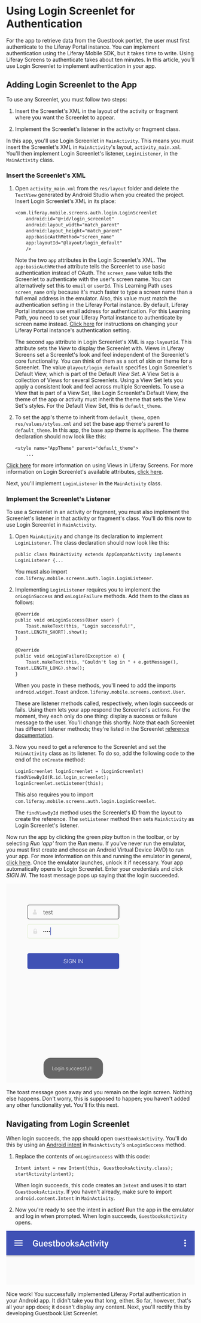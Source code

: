 # Using Login Screenlet for Authentication [](id=using-login-screenlet-for-authentication)

For the app to retrieve data from the Guestbook portlet, the user must first
authenticate to the Liferay Portal instance. You can implement authentication
using the Liferay Mobile SDK, but it takes time to write. Using Liferay Screens
to authenticate takes about ten minutes. In this article, you'll use Login
Screenlet to implement authentication in your app. 

## Adding Login Screenlet to the App [](id=adding-login-screenlet-to-the-app)

To use any Screenlet, you must follow two steps:

1. Insert the Screenlet's XML in the layout of the activity or fragment where 
   you want the Screenlet to appear. 

2. Implement the Screenlet's listener in the activity or fragment class. 

In this app, you'll use Login Screenlet in `MainActivity`. This means you must 
insert the Screenlet's XML in `MainActivity`'s layout, `activity_main.xml`. 
You'll then implement Login Screenlet's listener, `LoginListener`, in the 
`MainActivity` class. 

### Insert the Screenlet's XML [](id=insert-the-screenlets-xml)

1.  Open `activity_main.xml` from the `res/layout` folder and delete the
    `TextView` generated by Android Studio when you created the project. Insert
    Login Screenlet's XML in its place: 

        <com.liferay.mobile.screens.auth.login.LoginScreenlet
            android:id="@+id/login_screenlet"
            android:layout_width="match_parent"
            android:layout_height="match_parent"
            app:basicAuthMethod="screen_name"
            app:layoutId="@layout/login_default"
            />

    Note the two `app` attributes in the Login Screenlet's XML. The 
    `app:basicAuthMethod` attribute tells the Screenlet to use basic 
    authentication instead of OAuth. The `screen_name` value tells the Screenlet 
    to authenticate with the user's screen name. You can alternatively set this 
    to `email` or `userId`. This Learning Path uses `screen_name` only because 
    it's much faster to type a screen name than a full email address in the 
    emulator. Also, this value must match the authentication setting in the 
    Liferay Portal instance. By default, Liferay Portal instances use email 
    address for authentication. For this Learning Path, you need to set your 
    Liferay Portal instance to authenticate by screen name instead. 
    [Click here](/develop/reference/-/knowledge_base/6-2/loginscreenlet-for-android#basic-authentication) 
    for instructions on changing your Liferay Portal instance's authentication 
    setting. 

    The second `app` attribute in Login Screenlet's XML is `app:layoutId`. This 
    attribute sets the *View* to display the Screenlet with. Views in Liferay 
    Screens set a Screenlet's look and feel independent of the Screenlet's core 
    functionality. You can think of them as a sort of skin or theme for a 
    Screenlet. The value `@layout/login_default` specifies Login Screenlet's 
    Default View, which is part of the Default *View Set*. A View Set is a 
    collection of Views for several Screenlets. Using a View Set lets you apply 
    a consistent look and feel across multiple Screenlets. To use a View that is 
    part of a View Set, like Login Screenlet's Default View, the theme of the 
    app or activity must inherit the theme that sets the View Set's styles. For 
    the Default View Set, this is `default_theme`. 

2.  To set the app's theme to inherit from `default_theme`, open
    `res/values/styles.xml` and set the base app theme's parent to
    `default_theme`. In this app, the base app theme is `AppTheme`.  The theme
    declaration should now look like this:

        <style name="AppTheme" parent="default_theme">
            ...

[Click here](/develop/tutorials/-/knowledge_base/6-2/using-views-in-android-screenlets)
for more information on using Views in Liferay Screens. For more information on 
Login Screenlet's available attributes, 
[click here](/develop/reference/-/knowledge_base/6-2/loginscreenlet-for-android#attributes). 

Next, you'll implement `LoginListener` in the `MainActivity` class. 

### Implement the Screenlet's Listener [](id=implement-the-screenlets-listener)

To use a Screenlet in an activity or fragment, you must also implement the 
Screenlet's listener in that activity or fragment's class. You'll do this now to 
use Login Screenlet in `MainActivity`. 

1.  Open `MainActivity` and change its declaration to implement `LoginListener`. 
    The class declaration should now look like this: 

        public class MainActivity extends AppCompatActivity implements LoginListener {...

    You must also import `com.liferay.mobile.screens.auth.login.LoginListener`. 

2.  Implementing `LoginListener` requires you to implement the `onLoginSuccess`
    and `onLoginFailure` methods. Add them to the class as follows: 

        @Override
        public void onLoginSuccess(User user) {
            Toast.makeText(this, "Login successful!", Toast.LENGTH_SHORT).show();
        }

        @Override
        public void onLoginFailure(Exception e) {
            Toast.makeText(this, "Couldn't log in " + e.getMessage(), Toast.LENGTH_LONG).show();
        }

    When you paste in these methods, you'll need to add the imports 
    `android.widget.Toast` and`com.liferay.mobile.screens.context.User`. 

    These are listener methods called, respectively, when login succeeds or 
    fails. Using them lets your app respond the Screenlet's actions. For the 
    moment, they each only do one thing: display a success or failure message to 
    the user. You'll change this shortly. Note that each Screenlet has different 
    listener methods; they're listed in the Screenlet 
    [reference documentation](/develop/reference/-/knowledge_base/6-2/screenlets-in-liferay-screens-for-android). 

3.  Now you need to get a reference to the Screenlet and set the `MainActivity`
    class as its listener. To do so, add the following code to the end of the
    `onCreate` method: 

        LoginScreenlet loginScreenlet = (LoginScreenlet) findViewById(R.id.login_screenlet);
        loginScreenlet.setListener(this);

    This also requires you to import 
    `com.liferay.mobile.screens.auth.login.LoginScreenlet`. 

    The `findViewById` method uses the Screenlet's ID from the layout to create 
    the reference. The `setListener` method then sets `MainActivity` as Login 
    Screenlet's listener. 

Now run the app by clicking the green *play* button in the toolbar, or by 
selecting *Run 'app'* from the *Run* menu. If you've never run the emulator, you 
must first create and choose an Android Virtual Device (AVD) to run your app. 
For more information on this and running the emulator in general, 
[click here](https://developer.android.com/studio/run/emulator.html). 
Once the emulator launches, unlock it if necessary. Your app automatically opens 
to Login Screenlet. Enter your credentials and click *SIGN IN*. The toast 
message pops up saying that the login succeeded. 

![Figure 1: Login Screenlet successfully authenticated you with the Liferay Portal instance.](../../../images/android-login-screenlet-success.png)

The toast message goes away and you remain on the login screen. Nothing else 
happens. Don't worry, this is supposed to happen; you haven't added any other 
functionality yet. You'll fix this next. 

## Navigating from Login Screenlet [](id=navigating-from-login-screenlet)

When login succeeds, the app should open `GuestbooksActivity`. You'll do this by
using an 
[Android intent](https://developer.android.com/guide/components/intents-filters.html) 
in `MainActivity`'s `onLoginSuccess` method. 

1.  Replace the contents of `onLoginSuccess` with this code: 

        Intent intent = new Intent(this, GuestbooksActivity.class);
        startActivity(intent);

    When login succeeds, this code creates an `Intent` and uses it to start 
    `GuestbooksActivity`. If you haven't already, make sure to import 
    `android.content.Intent` in `MainActivity`. 

2.  Now you're ready to see the intent in action! Run the app in the emulator
    and log in when prompted. When login succeeds, `GuestbooksActivity` opens. 

![Figure 2: Upon login, the app takes you to the new activity.](../../../images/android-login-success-intent.png)

Nice work! You successfully implemented Liferay Portal authentication in your
Android app. It didn't take you that long, either. So far, however, that's all
your app does; it doesn't display any content. Next, you'll rectify this by
developing Guestbook List Screenlet. 
